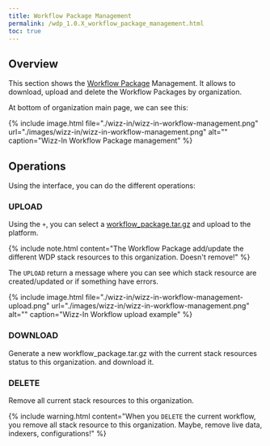 ```yaml
---
title: Workflow Package Management
permalink: /wdp_1.0.X_workflow_package_management.html
toc: true
---
```


## Overview

This section shows the [Workflow Package](./wdp_1.0.X_workflow_package.html) Management. It allows to download, upload and delete the Workflow Packages by organization.

At bottom of organization main page, we can see this:

{% include image.html file="./wizz-in/wizz-in-workflow-management.png" url="./images/wizz-in/wizz-in-workflow-management.png" alt="" caption="Wizz-In Workflow Package management" %}

## Operations

Using the interface, you can do the different operations:

### UPLOAD

Using the `+`, you can select a [workflow_package.tar.gz](./wdp_1.0.X_workflow_package.html) and upload to the platform.

{% include note.html content="The Workflow Package add/update the different WDP stack resources to this organization. Doesn't remove!" %}

The `UPLOAD` return a message where you can see which stack resource are created/updated or if something have errors.

{% include image.html file="./wizz-in/wizz-in-workflow-management-upload.png" url="./images/wizz-in/wizz-in-workflow-management.png" alt="" caption="Wizz-In Workflow upload example" %}

### DOWNLOAD

Generate a new workflow_package.tar.gz with the current stack resources status to this organization. and download it.

### DELETE

Remove all current stack resources to this organization.

{% include warning.html content="When you `DELETE` the current workflow, you remove all stack resource to this organization. Maybe, remove live data, indexers, configurations!" %}
